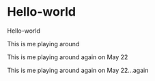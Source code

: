 # Hello-world
Hello-world

This is me playing around

This is me playing around again on May 22

This is me playing around again on May 22...again
